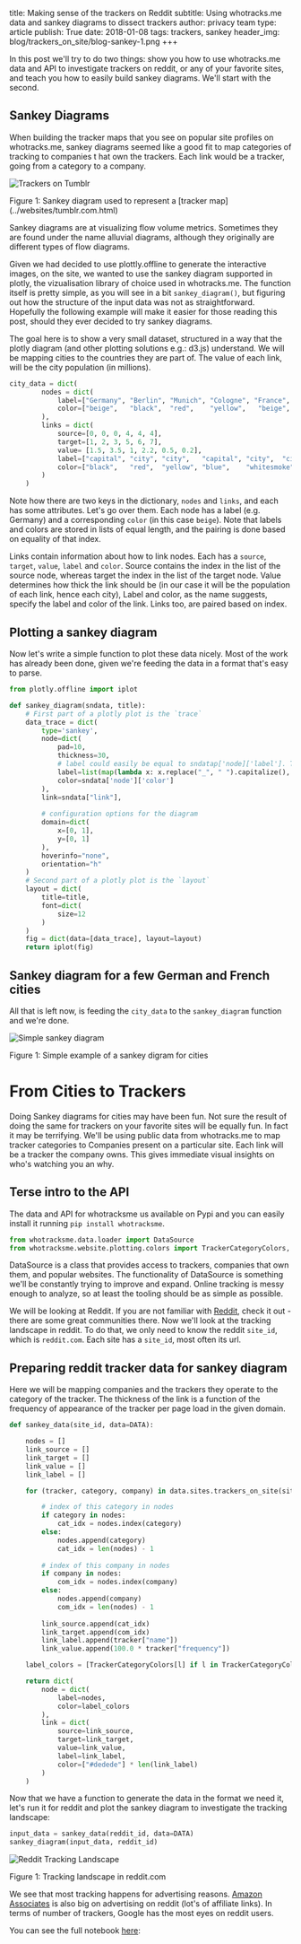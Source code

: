 title: Making sense of the trackers on Reddit
subtitle: Using whotracks.me data and sankey diagrams to dissect trackers
author: privacy team
type: article
publish: True
date: 2018-01-08
tags: trackers, sankey
header_img: blog/trackers_on_site/blog-sankey-1.png
+++

In this post we'll try to do two things: show you how to use whotracks.me data
and API to investigate trackers on reddit, or any of your favorite sites, and teach 
you how to easily build sankey diagrams. We'll start with the second. 

## Sankey Diagrams 
When building the tracker maps that you see on popular site profiles on whotracks.me, 
sankey diagrams seemed like a good fit to map categories of tracking to companies t
hat own the trackers. Each link would be a tracker, going from a category to a company. 

<img alt="Trackers on Tumblr" class="img-responsive img-with-padding" src="../static/img/blog/trackers_on_site/tumblr.png">
<p class="img-caption">Figure 1: Sankey diagram used to represent a [tracker map](../websites/tumblr.com.html)</p>

Sankey diagrams are at visualizing flow volume metrics. Sometimes
they are found under the name alluvial diagrams, although they originally are 
different types of flow diagrams.

Given we had decided to use plottly.offline to generate the interactive images,
on the site, we wanted to use the sankey diagram supported in plotly, the vizualisation 
library of choice used in whotracks.me. The function itself is pretty simple, 
as you will see in a bit `sankey_diagram()`, but figuring out how the structure 
of the input data was not as straightforward. Hopefully the following example will 
make it easier for those reading this post, should they ever decided to try 
sankey diagrams.

The goal here is to show a very small dataset, structured in a way that the 
plotly diagram (and other plotting solutions e.g.: d3.js) understand. 
We will be mapping cities to the countries they are part of. The value of each link, 
will be the city population (in millions).

```python
city_data = dict(
        nodes = dict(
            label=["Germany", "Berlin", "Munich", "Cologne", "France",  "Paris", "Lyon",  "Bordeaux"],
            color=["beige",   "black",  "red",    "yellow",   "beige",  "blue",  "white", "red"]
        ),
        links = dict(
            source=[0, 0, 0, 4, 4, 4],
            target=[1, 2, 3, 5, 6, 7],
            value= [1.5, 3.5, 1, 2.2, 0.5, 0.2],
            label=["capital", "city", "city",   "capital", "city",  "city"],
            color=["black",   "red",  "yellow", "blue",    "whitesmoke", "red"]
        )
    )
```

Note how there are two keys in the dictionary, `nodes` and `links`, and each has some 
attributes. Let's go over them. Each node has a label (e.g. Germany) and a corresponding 
`color` (in this case `beige`). Note that labels and colors are stored in lists of 
equal length, and the pairing is done based on equality of that index.

Links contain information about how to link nodes. Each has a `source`, `target`, `value`, 
`label` and `color`. Source contains the index in the list of the source node, 
whereas target the index in the list of the target node. 
Value determines how thick the link should be (in our case it will be 
the population of each link, hence each city), Label and color, as the 
name suggests, specify the label and color of the link. Links too, are 
paired based on index.


## Plotting a sankey diagram

Now let's write a simple function to plot these data nicely. Most of the work has 
already been done, given we're feeding the data in a format that's easy to parse.

```python
from plotly.offline import iplot

def sankey_diagram(sndata, title):
    # First part of a plotly plot is the `trace`
    data_trace = dict(
        type='sankey',
        node=dict(
            pad=10,
            thickness=30,
            # label could easily be equal to sndatap['node]['label']. The following is just cosmetics
            label=list(map(lambda x: x.replace("_", " ").capitalize(), sndata['node']['label'])),
            color=sndata['node']['color']
        ),
        link=sndata["link"],
        
        # configuration options for the diagram
        domain=dict(
            x=[0, 1],
            y=[0, 1]
        ),
        hoverinfo="none",
        orientation="h"
    )
    # Second part of a plotly plot is the `layout`
    layout = dict(
        title=title,
        font=dict(
            size=12
        )
    )
    fig = dict(data=[data_trace], layout=layout)
    return iplot(fig)
```

## Sankey diagram for a few German and French cities
All that is left now, is feeding the `city_data` to the `sankey_diagram` function 
and we're done.

<img alt="Simple sankey diagram" class="img-responsive img-with-padding" src="../static/img/blog/trackers_on_site/cities.png">
<p class="img-caption">Figure 1: Simple example of a sankey digram for cities</p>


# From Cities to Trackers
Doing Sankey diagrams for cities may have been fun. Not sure the result of 
doing the same for trackers on your favorite sites will be equally fun. In fact 
it may be terrifying. We'll be using public data from whotracks.me to map tracker 
categories to Companies present on a particular site. Each link will be a tracker 
the company owns. This gives immediate visual insights on who's watching you an why.

## Terse intro to the API
The data and API for whotracksme us available on Pypi and you can easily install it 
running `pip install whotracksme`. 


```python
from whotracksme.data.loader import DataSource
from whotracksme.website.plotting.colors import TrackerCategoryColors, CliqzColors
``` 

DataSource is a class that provides access to trackers, companies that own them, and 
popular websites. The functionality of DataSource is something we'll be constantly 
trying to improve and expand. Online tracking is messy enough to analyze, 
so at least the tooling should be as simple as possible.

We will be looking at Reddit. If you are not familiar with <a href="https://reddit.com">Reddit</a>, 
check it out - there are some great communities there. Now we'll look at the tracking 
landscape in reddit. To do that, we only need to know the reddit `site_id`, 
which is `reddit.com`. Each site has a `site_id`, most often its url. 



## Preparing reddit tracker data for sankey diagram
Here we will be mapping companies and the trackers they operate to the category 
of the tracker. The thickness of the link is a function of the frequency of 
appearance of the tracker per page load in the given domain. 

```python
def sankey_data(site_id, data=DATA):

    nodes = []
    link_source = []
    link_target = []
    link_value = []
    link_label = []

    for (tracker, category, company) in data.sites.trackers_on_site(site_id, data.trackers, data.companies):

        # index of this category in nodes
        if category in nodes:
            cat_idx = nodes.index(category)
        else:
            nodes.append(category)
            cat_idx = len(nodes) - 1 
            
        # index of this company in nodes
        if company in nodes:
            com_idx = nodes.index(company)
        else:
            nodes.append(company)
            com_idx = len(nodes) - 1 
        
        link_source.append(cat_idx)
        link_target.append(com_idx)
        link_label.append(tracker["name"])
        link_value.append(100.0 * tracker["frequency"])

    label_colors = [TrackerCategoryColors[l] if l in TrackerCategoryColors else CliqzColors["purple"] for l in nodes]

    return dict(
        node = dict(
            label=nodes,
            color=label_colors
        ),
        link = dict(
            source=link_source,
            target=link_target,
            value=link_value,
            label=link_label,
            color=["#dedede"] * len(link_label)
        )
    )
```
Now that we have a function to generate the data in the format we need it, let's 
run it for reddit and plot the sankey diagram to investigate the tracking landscape: 

```python
input_data = sankey_data(reddit_id, data=DATA)
sankey_diagram(input_data, reddit_id)
```

<img alt="Reddit Tracking Landscape" class="img-responsive img-with-padding" src="../static/img/blog/trackers_on_site/reddit.png">
<p class="img-caption">Figure 1: Tracking landscape in reddit.com</p>

We see that most tracking happens for advertising reasons. 
[Amazon Associates](../trackers/amazon_associates.html) is also big on advertising on 
reddit (lot's of affiliate links). In terms of number of trackers, Google has the most eyes on 
reddit users.

You can see the full notebook [here](https://nbviewer.jupyter.org/github/cliqz-oss/whotracks.me/blob/master/contrib/tracker_map_notebook.ipynb): 